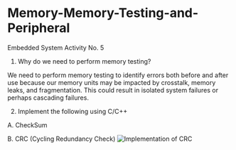 # Memory-Memory-Testing-and-Peripheral
Embedded System Activity No. 5

1.	Why do we need to perform memory testing? 

We need to perform memory testing to identify errors both before and after use because our memory units may be impacted by crosstalk, memory leaks, and fragmentation. This could result in isolated system failures or perhaps cascading failures.

2. Implement the following using C/C++

  A. CheckSum

  B. CRC (Cycling Redundancy Check)
  ![Implementation of CRC](https://user-images.githubusercontent.com/48266445/198837651-9dbe0684-b275-4622-8704-131063d27cca.png)
